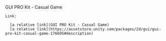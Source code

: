 GUI PRO Kit - Casual Game
```
Link:

  [a relative link](GUI PRO Kit - Casual Game)
  [a relative link](https://assetstore.unity.com/packages/2d/gui/gui-pro-kit-casual-game-176695#description)
    
        
```
